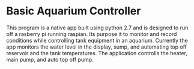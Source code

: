 # Basic Aquarium Controller

This program is a native app built using python 2.7 and is designed to run off a rasberry pi running raspian. Its purpose it to monitor and record conditions while controlling tank equipment in an aquarium.
Currently the app monitors the water level in the display, sump, and automating top off reservoir and the tank temperatures. 
The application controlls the heater, main pump, and auto top off pump.

